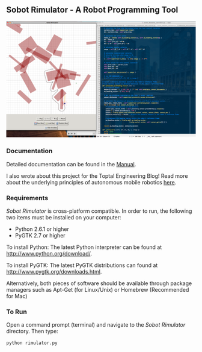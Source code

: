 ## Sobot Rimulator - A Robot Programming Tool

![Screenshot](screenshot.png)


### Documentation

Detailed documentation can be found in the [Manual](Manual.txt).

I also wrote about this project for the Toptal Engineering Blog! Read more about the underlying principles of autonomous mobile robotics [here](https://www.toptal.com/robotics/programming-a-robot-an-introductory-tutorial).


### Requirements

*Sobot Rimulator* is cross-platform compatible. In order to run, the following two items must be installed on your computer:
- Python 2.6.1 or higher
- PyGTK 2.7 or higher

To install Python: The latest Python interpreter can be found at http://www.python.org/download/.

To install PyGTK: The latest PyGTK distributions can found at http://www.pygtk.org/downloads.html.

Alternatively, both pieces of software should be available through package managers such as Apt-Get (for Linux/Unix) or Homebrew (Recommended for Mac)


### To Run

Open a command prompt (terminal) and navigate to the *Sobot Rimulator* directory. Then type:

    python rimulator.py
